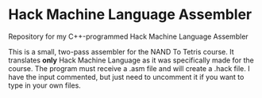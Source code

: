 # Hack Machine Language Assembler
Repository for my C++-programmed Hack Machine Language Assembler 

This is a small, two-pass assembler for the NAND To Tetris course. 
It translates **only** Hack Machine Language as it was specifically made for the course.
The program must receive a .asm file and will create a .hack file.
I have the input commented, but just need to uncomment it if you want to type in your own files.
